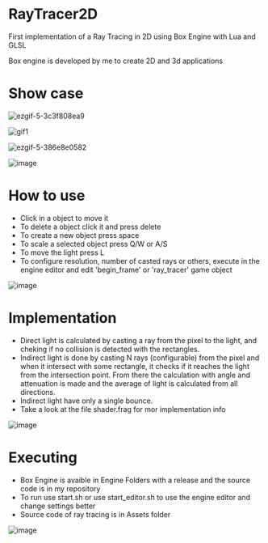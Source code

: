 # RayTracer2D

First implementation of a Ray Tracing in 2D using Box Engine with Lua and GLSL

Box engine is developed by me to create 2D and 3d applications

# Show case

![ezgif-5-3c3f808ea9](https://github.com/RodrigoPAml/RayTracer2D/assets/41243039/16672cc7-eecc-4122-853e-a39805f39d06)

![gif1](https://github.com/RodrigoPAml/RayTracer2D/assets/41243039/5c67320f-d735-4f97-9b50-5cbb4f18c266)

![ezgif-5-386e8e0582](https://github.com/RodrigoPAml/RayTracer2D/assets/41243039/a9ac4be1-9bad-4b85-b388-6e76e238fad3)

![image](https://github.com/RodrigoPAml/RayTracer2D/assets/41243039/85e6949d-7108-46ae-8ebc-3b619d1cf85a)

# How to use

- Click in a object to move it
- To delete a object click it and press delete
- To create a new object press space
- To scale a selected object press Q/W or A/S
- To move the light press L
- To configure resolution, number of casted rays or others, execute in the engine editor and edit 'begin_frame' or 'ray_tracer' game object

![image](https://github.com/RodrigoPAml/RayTracer2D/assets/41243039/f37406c1-749b-48fa-ba5d-72bdda7ed89a)

# Implementation

- Direct light is calculated by casting a ray from the pixel to the light, and cheking if no collision is detected with the rectangles.
- Indirect light is done by casting N rays (configurable) from the pixel and when it intersect with some rectangle, it checks if it reaches the light from the intersection point. From there the calculation with angle and attenuation is made and the average of light is calculated from all directions.
- Indirect light have only a single bounce.
- Take a look at the file shader.frag for mor implementation info
  
![image](https://github.com/RodrigoPAml/RayTracer2D/assets/41243039/4b16a707-dd52-4737-aaf1-3fed438a045d)

# Executing

- Box Engine is avaible in Engine Folders with a release and the source code is in my repository
- To run use start.sh or use start_editor.sh to use the engine editor and change settings better
- Source code of ray tracing is in Assets folder

![image](https://github.com/RodrigoPAml/RayTracer2D/assets/41243039/4289799a-39fc-40f1-9ced-985a78f4992f)
